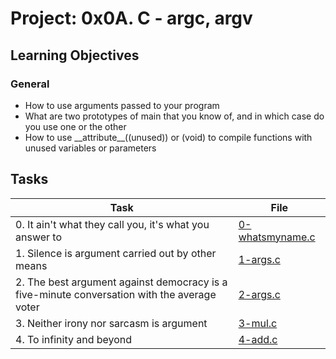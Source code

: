 # Project: 0x0A. C - argc, argv

<h2>Learning Objectives</h2>

<h3>General</h3>

<ul>
<li>How to use arguments passed to your program</li>
<li>What are two prototypes of main that you know of, and in which case do you use one or the other</li>
<li>How to use __attribute__((unused)) or (void) to compile functions with unused variables or parameters</li>
</ul>

<h2>Tasks</h2>

| Task | File |
| ---- | ---- |
| 0. It ain't what they call you, it's what you answer to | [0-whatsmyname.c](./0-whatsmyname.c) |
| 1. Silence is argument carried out by other means | [1-args.c](./1-args.c) |
| 2. The best argument against democracy is a five-minute conversation with the average voter | [2-args.c](./2-args.c) |
| 3. Neither irony nor sarcasm is argument | [3-mul.c](./3-mul.c) |
| 4. To infinity and beyond | [4-add.c](./4-add.c) |

